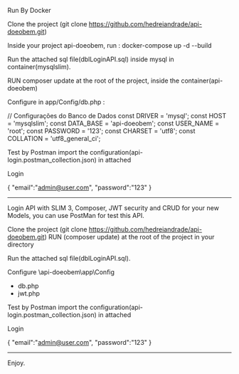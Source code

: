 Run By Docker 

Clone the project (git clone https://github.com/hedreiandrade/api-doeobem.git)

Inside your project api-doeobem, run :
docker-compose up -d --build

Run the attached sql file(dblLoginAPI.sql) inside mysql in container(mysqlslim).

RUN composer update at the root of the project, inside the container(api-doeobem)

Configure in app/Config/db.php :

// Configurações do Banco de Dados
const DRIVER = 'mysql';
const HOST = 'mysqlslim';
const DATA_BASE = 'api-doeobem';
const USER_NAME = 'root';
const PASSWORD = '123';
const CHARSET = 'utf8';
const COLLATION = 'utf8_general_ci';

Test by Postman import the configuration(api-login.postman_collection.json) in attached

Login

{
	"email":"admin@user.com",
	"password":"123"
}

---------------------------------------------------------------------------------------------

Login API with SLIM 3, Composer, JWT security and CRUD for your new Models, you can use PostMan for test this API.

Clone the project (git clone https://github.com/hedreiandrade/api-doeobem.git)
RUN (composer update) at the root of the project in your directory

Run the attached sql file(dblLoginAPI.sql).

Configure \api-doeobem\app\Config
- db.php
- jwt.php

Test by Postman import the configuration(api-login.postman_collection.json) in attached

Login

{
	"email":"admin@user.com",
	"password":"123"
}

---------------------------------------------------------------------------------------------

Enjoy.
